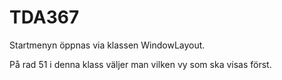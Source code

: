 # TDA367

Startmenyn öppnas via klassen WindowLayout. 

På rad 51 i denna klass väljer man vilken vy som ska visas först.